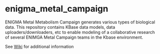 # enigma_metal_campaign
ENIGMA Metal Metabolism Campaign generates various types of biological data. This repository contains KBase data models, data uploaders/downloaders, etc to enable modeling of a collaborative research of several ENIMGA Metal Campaign teams in the Kbase environment.

See [Wiki](https://github.com/kbaseIncubator/enigma_metal_campaign/wiki) for additional information

